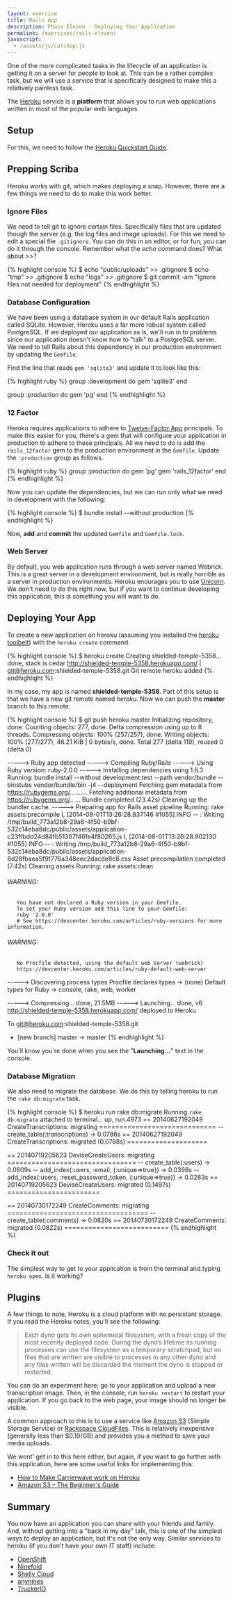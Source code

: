 ```yaml
---
layout: exercise
title: Rails App
description: Phase Eleven - Deploying Your Application
permalink: /exercises/rails-eleven/
javascript:
  - /assets/js/catchup.js
---
```


One of the more complicated tasks in the lifecycle of an application is getting
it on a server for people to look at. This can be a rather complex task, but we
will use a service that is specifically designed to make this a relatively
painless task.

The [Heroku][heroku] service is a **platform**
that allows you to run web applications written in most of the popular web
languages.

## Setup

For this, we need to follow the [Heroku Quickstart Guide][quickstart].

## Prepping Scriba

Heroku works with git, which makes deploying a snap. However, there are a few
things we need to do to make this work better.

### Ignore Files

We need to tell git to ignore certain files. Specifically files that are
updated though the server (e.g. the log files and image uploads). For this we
need to edit a special file `.gitignore`. You can do this in an editor, or for
fun, you can do it through the console. Remember what the *echo* command does? What about *>>*?

{% highlight console %}
$ echo "public/uploads" >> .gitignore
$ echo "tmp" >> .gitignore
$ echo "logs" >> .gitignore
$ git commit -am "Ignore files not needed for deployment"
{% endhighlight %}

### Database Configuration

We have been using a database system in our default Rails application called
SQLite. However, Heroku uses a far more robust system called PostgreSQL. If we
deployed our application as is, we'll run in to problems since our application
doesn't know how to "talk" to a PostgreSQL server. We need to tell Rails about
this dependency in our production environment by updating the `Gemfile`.

Find the line that reads `gem 'sqlite3'` and update it to look like this:

{% highlight ruby %}
group :development do
  gem 'sqlite3'
end

group :production do
  gem 'pg'
end
{% endhighlight %}

### 12 Factor

Heroku requires applications to adhere to [Twelve-Factor
App](http://12factor.net/) principals. To make this easier for you, there's a
gem that will configure your application in production to adhere to these
principals. All we need to do is add the `rails_12factor` gem to the production
environment in the `Gemfile`. Update the `:production` group as follows.

{% highlight ruby %}
group :production do
  gem 'pg'
  gem 'rails_12factor'
end
{% endhighlight %}

Now you can update the dependencies, but we can run only what we need in
development with the following:

{% highlight console %}
$ bundle install --without production
{% endhighlight %}

Now, **add** and **commit** the updated `Gemfile` and `Gemfile.lock`.

### Web Server

By default, you web application runs through a web server named Webrick. This
is a great server in a development environment, but is really horrible as a
server in production environments. Heroku enourages you to use
[Unicorn][unicorn]. We don't need to do this right now, but if you want to
continue developing this application, this is something you will want to do.

## Deploying Your App

To create a new application on heroku (assuming you installed the [heroku
toolbelt][toolbelt]) with the `heroku create` command.

{% highlight console %}
$ heroku create
Creating shielded-temple-5358... done, stack is cedar
http://shielded-temple-5358.herokuapp.com/ | git@heroku.com:shielded-temple-5358.git
Git remote heroku added
{% endhighlight %}

In my case, my app is named **shielded-temple-5358**. Part of this setup is
that we have a new git remote named *heroku*. Now we can push the **master**
branch to this remote.

{% highlight console %}
$ git push heroku master
Initializing repository, done.
Counting objects: 277, done.
Delta compression using up to 8 threads.
Compressing objects: 100% (257/257), done.
Writing objects: 100% (277/277), 46.21 KiB | 0 bytes/s, done.
Total 277 (delta 119), reused 0 (delta 0)

-----> Ruby app detected
-----> Compiling Ruby/Rails
-----> Using Ruby version: ruby-2.0.0
-----> Installing dependencies using 1.6.3
       Running: bundle install --without development:test --path vendor/bundle --binstubs vendor/bundle/bin -j4 --deployment
       Fetching gem metadata from https://rubygems.org/..........
       Fetching additional metadata from https://rubygems.org/..
       ...
       Bundle completed (23.42s)
       Cleaning up the bundler cache.
-----> Preparing app for Rails asset pipeline
       Running: rake assets:precompile
       I, [2014-08-01T13:26:28.837146 #1055]  INFO -- : Writing /tmp/build_773a12b8-29a6-4f50-b9bf-532c14eba8dc/public/assets/application-c23ffbdd24d84fb51367f46fe4f80265.js
       I, [2014-08-01T13:26:28.902130 #1055]  INFO -- : Writing /tmp/build_773a12b8-29a6-4f50-b9bf-532c14eba8dc/public/assets/application-8d28fbaea5f9f776a348eec2dacde8c6.css
       Asset precompilation completed (7.42s)
       Cleaning assets
       Running: rake assets:clean

###### WARNING:
       You have not declared a Ruby version in your Gemfile.
       To set your Ruby version add this line to your Gemfile:
       ruby '2.0.0'
       # See https://devcenter.heroku.com/articles/ruby-versions for more information.

###### WARNING:
       No Procfile detected, using the default web server (webrick)
       https://devcenter.heroku.com/articles/ruby-default-web-server

-----> Discovering process types
       Procfile declares types -> (none)
       Default types for Ruby  -> console, rake, web, worker

-----> Compressing... done, 21.5MB
-----> Launching... done, v6
       http://shielded-temple-5358.herokuapp.com/ deployed to Heroku

To git@heroku.com:shielded-temple-5358.git
 * [new branch]      master -> master
{% endhighlight %}

You'll know you're done when you see the "**Launching...**" text in the console.

### Database Migration
We also need to migrate the database. We do this by telling heroku to run the
`rake db:migrate` task.

{% highlight console %}
$ heroku run rake db:migrate
Running `rake db:migrate` attached to terminal... up, run.4973
== 20140627192049 CreateTranscriptions: migrating =============================
-- create_table(:transcriptions)
   -> 0.0786s
== 20140627192049 CreateTranscriptions: migrated (0.0788s) ====================

== 20140719205623 DeviseCreateUsers: migrating ================================
-- create_table(:users)
   -> 0.0809s
-- add_index(:users, :email, {:unique=>true})
   -> 0.0398s
-- add_index(:users, :reset_password_token, {:unique=>true})
   -> 0.0283s
== 20140719205623 DeviseCreateUsers: migrated (0.1497s) =======================

== 20140730172249 CreateComments: migrating ===================================
-- create_table(:comments)
   -> 0.0820s
== 20140730172249 CreateComments: migrated (0.0822s) ==========================
{% endhighlight %}

### Check it out
The simplest way to get to your application is from the terminal and typing
`heroku open`. Is it working?

## Plugins
A few things to note, Heroku is a cloud platform with no persistant storage. If
you read the Heroku notes, you'll see the following:

> Each dyno gets its own ephemeral filesystem, with a fresh copy of the most recently deployed code. During the dyno’s lifetime its running processes can use the filesystem as a temporary scratchpad, but no files that are written are visible to processes in any other dyno and any files written will be discarded the moment the dyno is stopped or restarted.

You can do an experiment here; go to your application and upload a new
transcription image. Then, in the console, run `heroku restart` to restart your
application. If you go back to the web page, your image should no longer be
visible.

A common approach to this is to use a service like [Amazon S3][s3] (Simple
Storage Service) or [Rackspace CloudFiles][cloudfiles]. This is relatively
inexpensive (generally less than $0.10/GB) and provides you a method to save
your media uploads.

We wont' get in to this here either, but again, if you want to go further with
this application, here are some useful links for implementing this:

* [How to Make Carrierwave work on Heroku](https://github.com/carrierwaveuploader/carrierwave/wiki/How-to%3A-Make-Carrierwave-work-on-Heroku)
* [Amazon S3 &ndash; The Beginner's Guide](http://www.hongkiat.com/blog/amazon-s3-the-beginners-guide/)

## Summary
You now have an application you can share with your friends and family. And,
without getting into a "back in my day" talk, this is one of the simplest
ways to deploy an application, but it's not the only way. Similar services to
heroku (if you don't have your own IT staff) include:

* [OpenShift](https://www.openshift.com/)
* [Ninefold](https://ninefold.com/)
* [Shelly Cloud](https://shellycloud.com/documentation/quick_start)
* [anynines](https://shellycloud.com/documentation/quick_start)
* [TruckerIO](http://developers.trucker.io/Getting-Started)

[heroku]: http://heroku.com
[quickstart]: https://devcenter.heroku.com/articles/quickstart
[unicorn]: https://devcenter.heroku.com/articles/rails-unicorn
[toolbelt]: https://toolbelt.heroku.com/
[s3]: http://aws.amazon.com/s3/
[cloudfiles]: http://www.rackspace.com/cloud/files/
